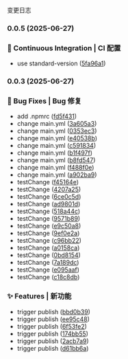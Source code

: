 变更日志
### 0.0.5 (2025-06-27)


### 👷 Continuous Integration | CI 配置

* use standard-version ([5fa96a1](https://github.com/svgdotjs/svg.gridhelper.js/commit/5fa96a19ba3d3098f7b704b5ea6dc749d47899f0))

### 0.0.3 (2025-06-27)


### 🐛 Bug Fixes | Bug 修复

* add .npmrc ([fd5f431](https://github.com/svgdotjs/svg.gridhelper.js/commit/fd5f4316555fb9ada05d45adcabb39743203e02b))
* change main.yml ([3a605a3](https://github.com/svgdotjs/svg.gridhelper.js/commit/3a605a359949acc0860d19ba7c45e024b9054d5b))
* change main.yml ([0353ec3](https://github.com/svgdotjs/svg.gridhelper.js/commit/0353ec39e6a016b8404a3bb1b91371a1403de63d))
* change main.yml ([e40538b](https://github.com/svgdotjs/svg.gridhelper.js/commit/e40538ba139426e928ee311e794f492b01fa4262))
* change main.yml ([c591834](https://github.com/svgdotjs/svg.gridhelper.js/commit/c5918343a452c5e5a58b27f3c15de63c07a421b7))
* change main.yml ([b1f497f](https://github.com/svgdotjs/svg.gridhelper.js/commit/b1f497fe612b08f843af989527f8e01ccb9aee1a))
* change main.yml ([b8fd547](https://github.com/svgdotjs/svg.gridhelper.js/commit/b8fd5475c6f88a1e7ca44709912e1ca6110fd559))
* change main.yml ([f488f0e](https://github.com/svgdotjs/svg.gridhelper.js/commit/f488f0eec5e1d0ead2082f996bc967fa804c7048))
* change main.yml ([a902ba9](https://github.com/svgdotjs/svg.gridhelper.js/commit/a902ba94ab223a4f10d9c2ee7d260c05b01f2137))
* testChange ([f45164e](https://github.com/svgdotjs/svg.gridhelper.js/commit/f45164ecd18a3292040e308b841396936109c0c0))
* testChange ([4207a25](https://github.com/svgdotjs/svg.gridhelper.js/commit/4207a257d5564c630d66d38ef1bb4fecedc505de))
* testChange ([6ce0c5d](https://github.com/svgdotjs/svg.gridhelper.js/commit/6ce0c5d85baa5cb9cc4f0c8860a1947bb7cdc781))
* testChange ([ad9801d](https://github.com/svgdotjs/svg.gridhelper.js/commit/ad9801de694e945f462a13034a78ed0776f88b4d))
* testChange ([518a44c](https://github.com/svgdotjs/svg.gridhelper.js/commit/518a44ce9032a6724963ab1bcf22a59364684431))
* testChange ([9571b89](https://github.com/svgdotjs/svg.gridhelper.js/commit/9571b89170fa575eba559cbb8e3b5c854c3627ca))
* testChange ([e9c50a8](https://github.com/svgdotjs/svg.gridhelper.js/commit/e9c50a84c13d97bd2355b54bebfae1917109683f))
* testChange ([9ef0e2a](https://github.com/svgdotjs/svg.gridhelper.js/commit/9ef0e2a9ec10f8a5aa674fa96163149612cbc23a))
* testChange ([c96bb22](https://github.com/svgdotjs/svg.gridhelper.js/commit/c96bb225fede7abbb8c04863cdb43da6068d4481))
* testChange ([a0158ca](https://github.com/svgdotjs/svg.gridhelper.js/commit/a0158cadf4abd341ce549f6d8d7a9814af9891e4))
* testChange ([0bd8154](https://github.com/svgdotjs/svg.gridhelper.js/commit/0bd81546392ef204838fe30033a3b1ac2a80098f))
* testChange ([7a189dc](https://github.com/svgdotjs/svg.gridhelper.js/commit/7a189dca196c2ff84e4f0ae21f022a3e6c1fd181))
* testChange ([e095aaf](https://github.com/svgdotjs/svg.gridhelper.js/commit/e095aafca62c6c7da119c6bdb194bab54cd349d4))
* testChange ([c18c8db](https://github.com/svgdotjs/svg.gridhelper.js/commit/c18c8dbac2d27f62e4c47e66e09b7cc22a53add3))


### ✨ Features | 新功能

* trigger publish ([bbd0b39](https://github.com/svgdotjs/svg.gridhelper.js/commit/bbd0b397e7120515006bbe80dcc6b96815cabfd2))
* trigger publish ([ee95c48](https://github.com/svgdotjs/svg.gridhelper.js/commit/ee95c486725365fcc578d2e8e31b44e2e443a5a1))
* trigger publish ([6f53fe2](https://github.com/svgdotjs/svg.gridhelper.js/commit/6f53fe2bff27963c12b09e62141ced61a80c8024))
* trigger publish ([174bb55](https://github.com/svgdotjs/svg.gridhelper.js/commit/174bb5556b7083d323b434a4cc5484e9a37914c0))
* trigger publish ([2acb7a9](https://github.com/svgdotjs/svg.gridhelper.js/commit/2acb7a97d69adcbadd0735e511ad8dca8afe25a1))
* trigger publish ([d61bb6a](https://github.com/svgdotjs/svg.gridhelper.js/commit/d61bb6ab7b7f6d3c34ec28c9e14e9f835d362070))
